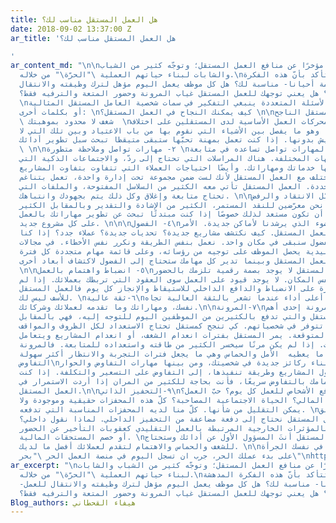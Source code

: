 ```yaml
---
title: هل العمل المستقل مناسب لك؟
date: 2018-09-02 13:37:00 Z
ar_title: 'هل العمل المستقل مناسب لك؟

'
ar_content_md: "\n\nكثر الحديث مؤخرًا عن منافع العمل المستقل؛ وتوجّه كثير من الشباب
  والشابات لبناء حياتهم العملية \"الحرّة\" من خلاله.\nلكن كيف تتأكد بأنّ هذه الفكرة
  المدهشة -والحالمة أحيانا- مناسبة لك؟ هل كل موظف يعمل اليوم مؤهل لترك وظيفته والانتقال
  للعمل المستقل؟ هل يعني توجهك للعمل المستقل غياب المرونة وحضور المتعة والترفيه فقط؟
  \nلنجيب على هذه الأسئلة المتعددة ينبغي التفكير في سمات شخصية العامل المستقل المثالية،
  أو بكلمات أخرى: \nكيف يمكنك النجاح في العمل المستقل؟ \n\nسمات المستقل الناجح\n\n١-
  \ شغف لا محدود بموهبتك  \nالشغف أحد محركات العمل الأساسية لدى المستقلين على اختلاف
  تخصصاتهم.  وهو ما يفصل بين الأشياء التي نقوم بها من باب الاعتياد وبين تلك التي لا
  نستطيع العيش بدونها. إذا كنت تعمل بمهنة تحبّها ستبقى متيقظا تبحث سبل تطوير أدائك.
  \ \n\n٢- مهارات تواصل وملاحظة متطورة \nيحتاج المستقل لمهارات تواصل تساعده في متابعة
  عمله مع الجهات المختلفة. هناك المراسلات التي تحتاج إلى ردّ، والاجتماعات الذكية التي
  تعرض من خلالها خدماتك ومهاراتك. وأيضًا احتياجات العملاء التي تتفاوت بتفاوت المشاريع.
  الموضوع يختلف مع العمل المستقل لأنك لست ضمن مجموعة تحت إدارة واحدة، تعمل بتناغم
  وفي أوقات محددة. العمل المستقل تأتي معه الكثير من السلاسل المفتوحة، والملفات التي
  تحتاج متابعة وإغلاق وكل ذلك يتم بجهودك وانتباهك. \n\n٣- تقبّل الانتقاد والرفض\nفي
  العمل المستقل نحن معرّضين للنقد المستمر، الكثير من الإشادة والتقدير وبالمقابل الكثير
  من الرفض.  يجب أن تكون مستعد لذلك خصوصًا إذا كنت مبتدئًا تبحث عن تطوير مهاراتك بالعمل
  على كل مشروع جديد. \n\n\n٤- الفضول\nالفضول هو الضوء الذي يرشدنا لأماكن جديدة. الأمر
  نفسه في العمل المستقل. كيف نكتشف مشاريع جديدة؟ تحديات جديدة؟ عملاء جدد؟ إذا كنا
  لا نملك الفضول سنبقى في مكان واحد. نعمل بنفس الطريقة ونكرر نفس الأخطاء. في مجالات
  العمل التقليدية يحصل الموظف على توجيه من رؤسائه، وعلى قائمة مهام متجددة كل فترة.
  لكن مع العمل المستقل وبينما تدير كل مهامك ستحتاج إلى الفضول لاكتشاف أبعاد أخرى.
  \n\n٥- انضباط واهتمام بالعمل\nفي العمل المستقل لا يوجد بصمة رقمية تلزمك بالحضور
  يوميا ولنفس المكان. لا يوجد قيود على العمل سوى العقود التي تربطك بعملائك. إذا لم
  تكن لديك القدرة على الانضباط والدافع الداخلي للاستيقاظ والإنجاز كل يوم فالعمل المستقل
  للأسف ليس لك. \n٦-ثقة عالية\nيمكنك تحقيق أعلى أداء عندما تشعر بالثقة العالية تجاه
  نفسك، ومهاراتك وما تقدمه لعملائك وشركائك.\n\n٧-المرونة\nإذا كانت المرونة إحدى أهم
  ميزات العمل المستقل والتي تدفع بالكثيرين من الموظفين اليوم للتوجه إليه، فهي بالمقابل
  أهم ميزة يجب أن تتوفر في شخصياتهم. كي تنجح كمستقل تحتاج الاستعداد لكل الظروف والمواقف
  المتوقعة وغير المتوقعة. يمر المستقل بفترات انعدام الشغف، أو انعدام المشاريع ويتعامل
  مع مختلف الشخصيات. إذا لم يكن مرنًا سيخسر الكثير من طاقته واستعداده للمتابعة. فالمرونة
  هي ما يعطيه  الأمل والحماس وهي ما يجعل فترات التجربة والانتظار أكثر سهولة.\n\n٨-مهارات
  التفاوض\nستحتاج إلى بناء ركائز جديدة في شخصيتك، ومن بينها مهارات التفاوض والحوار.
  من التفاوض حول المشاريع وطريقة تنفيذها، إلى التفاوض على التسعير والتكلفة. إذا كنت
  تفقد اهتمامك بالتفاوض سريعًا، فأنت بحاجة للكثير من المران إذا أردت الاستمرار في
  العمل المستقل.\n\n٩-التحفيز الذاتي\nما الذي يدفع الأشخاص للعمل كل يوم؟ حبّ العمل؟
  حبّ العائد المالي؟ الحياة الاجتماعية المصاحبة؟ كلّ هذه المحفزات حقيقية وموجودة ولا
  يمكن التقليل من شأنها. كلّ منا لديه المحفزات المناسبة التي تدفعه. \nلكن، عندما يتعلق
  الأمر بالعمل المستقل نحتاج إلى دفعة مضاعفة من التحفيز الداخلي. لماذا نقول داخلي؟
  لأنه لا يرتبط بالمؤثرات الخارجية المرتبطة بالعمل التقليدي كعقوبات التأخير عن الحضور
  أو خصم المستحقات المالية. \nفي العمل المستقل أنتَ المسؤول الأول عن أدائك وستحتاج
  للشغف والحماس والاهتمام لتقدم لعملائك أفضل ما لديك. \n\nلذا ان كنت ترى في نفسك الجرأة
  على بدء عملك الحر، جرب ان تسجل اليوم في منصة العمل الحر \"بحر\"\nhttp://bit.ly/2Pp64jE\n"
ar_excerpt: "\nكثر الحديث مؤخرًا عن منافع العمل المستقل؛ وتوجّه كثير من الشباب والشابات
  لبناء حياتهم العملية \"الحرّة\" من خلاله.\nلكن كيف تتأكد بأنّ هذه الفكرة المدهشة
  -والحالمة أحيانا- مناسبة لك؟ هل كل موظف يعمل اليوم مؤهل لترك وظيفته والانتقال للعمل
  المستقل؟ هل يعني توجهك للعمل المستقل غياب المرونة وحضور المتعة والترفيه فقط؟ \n"
Blog_authors: هيفاء القحطاني
---
```


